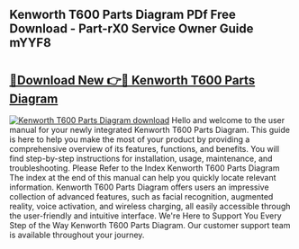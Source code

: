 ## Kenworth T600 Parts Diagram PDf Free Download - Part-rX0 Service Owner Guide mYYF8

# <h2><a href="http://dflgsj4.blite.top/?on=Kenworth+T600+Parts+Diagram">🔗Download New 👉🔴 Kenworth T600 Parts Diagram</a></h2>

[![Kenworth T600 Parts Diagram download](https://i.imgur.com/lujVjoI.png)](http://dflgsj4.blite.top/?on=Kenworth+T600+Parts+Diagram)
Hello and welcome to the user manual for your newly integrated Kenworth T600 Parts Diagram. This guide is here to help you make the most of your product by providing a comprehensive overview of its features, functions, and benefits. You will find step-by-step instructions for installation, usage, maintenance, and troubleshooting. Please Refer to the Index Kenworth T600 Parts Diagram The index at the end of this manual can help you quickly locate relevant information. Kenworth T600 Parts Diagram offers users an impressive collection of advanced features, such as facial recognition, augmented reality, voice activation, and wireless charging, all easily accessible through the user-friendly and intuitive interface. We're Here to Support You Every Step of the Way Kenworth T600 Parts Diagram. Our customer support team is available throughout your journey.
